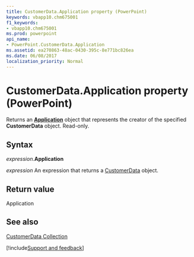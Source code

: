 ```yaml
---
title: CustomerData.Application property (PowerPoint)
keywords: vbapp10.chm675001
f1_keywords:
- vbapp10.chm675001
ms.prod: powerpoint
api_name:
- PowerPoint.CustomerData.Application
ms.assetid: ea270863-48ac-0430-395c-8e771bc826ea
ms.date: 06/08/2017
localization_priority: Normal
---
```



# CustomerData.Application property (PowerPoint)

Returns an  **[Application](PowerPoint.Application.md)** object that represents the creator of the specified **CustomerData** object. Read-only.


## Syntax

_expression_.**Application**

 _expression_ An expression that returns a [CustomerData](PowerPoint.CustomerData.md) object.


## Return value

Application


## See also


[CustomerData Collection](PowerPoint.CustomerData.md)

[!include[Support and feedback](~/includes/feedback-boilerplate.md)]